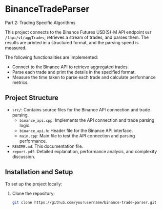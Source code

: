 # BinanceTradeParser
Part 2: Trading Specific Algorithms

This project connects to the Binance Futures USD(S)-M API endpoint `GET /fapi/v1/aggTrades`, retrieves a stream of trades, and parses them. The results are printed in a structured format, and the parsing speed is measured.

The following functionalities are implemented:
- Connect to the Binance API to retrieve aggregated trades.
- Parse each trade and print the details in the specified format.
- Measure the time taken to parse each trade and calculate performance metrics.

## Project Structure

- `src/`: Contains source files for the Binance API connection and trade parsing.
  - `binance_api.cpp`: Implements the API connection and trade parsing logic.
  - `binance_api.h`: Header file for the Binance API interface.
  - `main.cpp`: Main file to test the API connection and parsing performance.
- `README.md`: This documentation file.
- `report.pdf`: Detailed explanation, performance analysis, and complexity discussion.

## Installation and Setup

To set up the project locally:

1. Clone the repository:
   ```bash
   git clone https://github.com/yourusername/binance-trade-parser.git